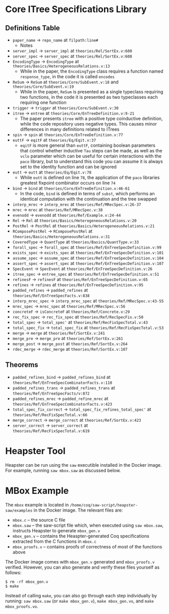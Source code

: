 # Core ITree Specifications Library
## Definitions Table
- `paper_name` -> `repo_name` at `filpath:line#`
    - Notes
- `server_impl` -> `server_impl` at `theories/Rel/SortEx.v:600`
- `server_spec` -> `server_spec` at `theories/Rel/SortEx.v:608`
- `EncodingType` -> `EncodingType` at `theories/Basics/HeterogeneousRelations.v:13`
    - While in the paper, the `EncodingType` class requires a function named `response_type`, in the code it is called `encodes`
- `ReSum` -> `ReSum` at `theories/Core/SubEvent.v:18` and `theories/Core/SubEvent.v:19`
    - While in the paper, `ReSum` is presented as a single typeclass requiring two functions, in the code it is presented as two typeclasses each requiring one function
- `trigger` -> `trigger` at `theories/Core/SubEvent.v:30`
- `itree` -> `entree` at `theories/Core/EnTreeDefinition.v:9-21`
    - The paper presents `itree` with a positive type coinductive definition, while the code repository uses negative types. This causes minor differences in many definitions related to ITrees
- `spin` -> `spin` at `theories/Core/EnTreeDefinition.v:77`
- `euttF` -> `eqitF` at `theories/Eq/Eqit.v:37`
    - `eqitF` is more general than `euttF`, containing boolean parameters that control whether inductive `Tau` steps can be made, as well as the `vclo` parameter which can be useful for certain interactions with the `paco` library, but to understand this code you can assume it is always set to the identity function and can be ignored
- `eutt` -> `eutt` at `theories/Eq/Eqit.v:78`
    - While `eutt` is defined on line `78`, the application of the `paco` libraries greatest fixpoint combinator occurs on line `74`
- `bind` -> `bind` at `theories/Core/EnTreeDefinition.v:46-61`
    - In the code, `bind` is defined in terms of `subst`, which performs an identical computation with the continuation and the tree swapped
- `interp_mrec` -> `interp_mrec` at `theories/Ref/MRecSpec.v:26-37`
- `mrec` -> `mrec` at `theories/Ref/MRecSpec.v:38`
- `evenodd` -> `evenodd` at `theories/Ref/Example.v:24-44`
- `Rel` -> `Rel` at `theories/Basics/HeterogeneousRelations.v:20`
- `PostRel` -> `PostRel` at `theories/Basics/HeterogeneousRelations.v:21`
- `RComposePostRel` -> `RComposePostRel` at `theories/Basics/HeterogeneousRelations.v:31`
- `CoveredType` -> `QuantType` at `theories/Basics/QuantType.v:33`
- `forall_spec` -> `forall_spec` at `theories/Ref/EnTreeSpecDefinition.v:99`
- `exists_spec` -> `exists_spec` at `theories/Ref/EnTreeSpecDefinition.v:101`
- `assume_spec` -> `assume_spec` at `theories/Ref/EnTreeSpecDefinition.v:104`
- `assert_spec` -> `assert_spec` at `theories/Ref/EnTreeSpecDefinition.v:107`
- `SpecEvent` -> `SpecEvent` at `theories/Ref/EnTreeSpecDefinition.v:26`
- `itree_spec` -> `entree_spec` at `theories/Ref/EnTreeSpecDefinition.v:51`
- `refinesF` -> `refinesF` at `theories/Ref/EnTreeSpecDefinition.v:65`
- `refines` -> `refines` at `theories/Ref/EnTreeSpecDefinition.v:95`
- `padded_refines` -> `padded_refines` at `theories/Ref/EnTreeSpecFacts.v:838`
- `interp_mrec_spec` -> `interp_mrec_spec` at `theories/Ref/MRecSpec.v:43-55`
- `mrec_spec` -> `mrec_spec` at `theories/Ref/MRecSpec.v:56`
- `concreteF` -> `isConcreteF` at `theories/Ref/Concrete.v:29`
- `rec_fix_spec` -> `rec_fix_spec` at `theories/Ref/RecSpecFix.v:50`
-  `total_spec` -> `total_spec'` at `theories/Ref/RecFixSpecTotal.v:43`
- `total_spec_fix` -> `total_spec_fix` at `theories/Ref/RecFixSpecTotal.v:53`
- `merge` -> `merge` at `theories/Ref/SortEx.v:241`
- `merge_pre` -> `merge_pre` at `theories/Ref/SortEx.v:261` 
- `merge_post` -> `merge_post` at `theories/Ref/SortEx.v:264`
- `rdec_merge` -> `rdec_merge` at `theories/Ref/SortEx.v:107`
## Theorems
- `padded_refines_bind` -> `padded_refines_bind` at `theories/Ref/EnTreeSpecCombinatorFacts.v:110`
- `padded_refines_trans` -> `padded_refines_trans` at `theories/Ref/EnTreeSpecFacts/v:872`
- `padded_refines_mrec` -> `padded_refine_mrec` at `theories/Ref/EnTreeSpecCombinatorFacts.v:423`
- `total_spec_fix_correct` -> `total_spec_fix_refines_total_spec'` at `theories/Ref/RecFixSpecTotal.v:66`
- `merge_correct` -> `merge_correct` at `theories/Ref/SortEx.v:423`
- `server_correct` -> `server_correct` at `theories/Ref/RecFixSpecTotal.v:619`

# Heapster Tool

Heapster can be run using the `saw` executible installed in the Docker image.
For example, running `saw mbox.saw` as discussed below.

# MBox Example

The `mbox` example is located in `/home/coq/saw-script/heapster-saw/examples` in the Docker image. The relevant files are:
- `mbox.c` – the source C file
- `mbox.saw` – the saw-script file which, when executed using `saw mbox.saw`, instructs Heapster to generate `mbox_gen.v`
- `mbox_gen.v` – contains the Heaspter-generated Coq specifications extracted from the C functions in `mbox.c`
- `mbox_proofs.v` – contains proofs of correctness of most of the functions above

The Docker image comes with `mbox_gen.v` generated and `mbox_proofs.v` verified.
However, you can also generate and verify these files yourself as follows:
```
$ rm -rf mbox_gen.v
$ make
```
Instead of calling `make`, you can also go through each step individually by running: `saw mbox.saw` (or `make mbox_gen.v`), `make mbox_gen.vo`, and `make mbox_proofs.vo`.
